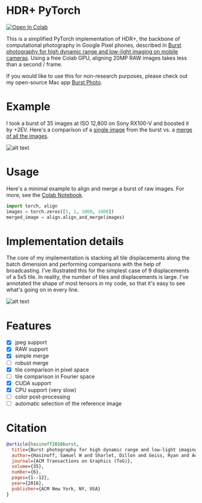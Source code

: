 # HDR+ PyTorch

[![Open In Colab](https://colab.research.google.com/assets/colab-badge.svg)](https://colab.research.google.com/github/martin-marek/hdr-plus-pytorch/blob/main/demo.ipynb)

This is a simplified PyTorch implementation of HDR+, the backbone of computational photography in Google Pixel phones, described in [Burst photography for high dynamic range and low-light imaging on mobile cameras](http://static.googleusercontent.com/media/www.hdrplusdata.org/en//hdrplus.pdf). Using a free Colab GPU, aligning 20MP RAW images takes less than a second / frame.

If you would like to use this for non-research purposes, please check out my open-source Mac app [Burst Photo](https://burst.photo).

# Example

I took a burst of 35 images at ISO 12,800 on Sony RX100-V and boosted it by +2EV. Here's a comparison of a [single image](illustrations/burst_sample.jpg) from the burst vs. a [merge of all the images](illustrations/merged_image.jpg).

![alt text](illustrations/before_and_after.jpg)

# Usage

Here's a minimal example to align and merge a burst of raw images. For more, see the [Colab Notebook](https://colab.research.google.com/github/martin-marek/hdr-plus-pytorch/blob/main/demo.ipynb).

```python
import torch, align
images = torch.zeros([5, 1, 1000, 1000])
merged_image = align.align_and_merge(images)
```

# Implementation details

The core of my implementation is stacking all tile displacements along the batch dimension and performing comparisons with the help of broadcasting. I've illustrated this for the simplest case of 9 displacements of a 5x5 tile. In reality, the number of tiles and displacements is large. I've annotated the shape of most tensors in my code, so that it's easy to see what's going on in every line.

![alt text](illustrations/tiles.png)

# Features
- [x] jpeg support
- [x] RAW support
- [x] simple merge
- [ ] robust merge
- [x] tile comparison in pixel space
- [ ] tile comparison in Fourier space
- [x] CUDA support
- [x] CPU support (very slow)
- [ ] color post-processing
- [ ] automatic selection of the reference image

# Citation

```bibtex
@article{hasinoff2016burst,
  title={Burst photography for high dynamic range and low-light imaging on mobile cameras},
  author={Hasinoff, Samuel W and Sharlet, Dillon and Geiss, Ryan and Adams, Andrew and Barron, Jonathan T and Kainz, Florian and Chen, Jiawen and Levoy, Marc},
  journal={ACM Transactions on Graphics (ToG)},
  volume={35},
  number={6},
  pages={1--12},
  year={2016},
  publisher={ACM New York, NY, USA}
}
```
